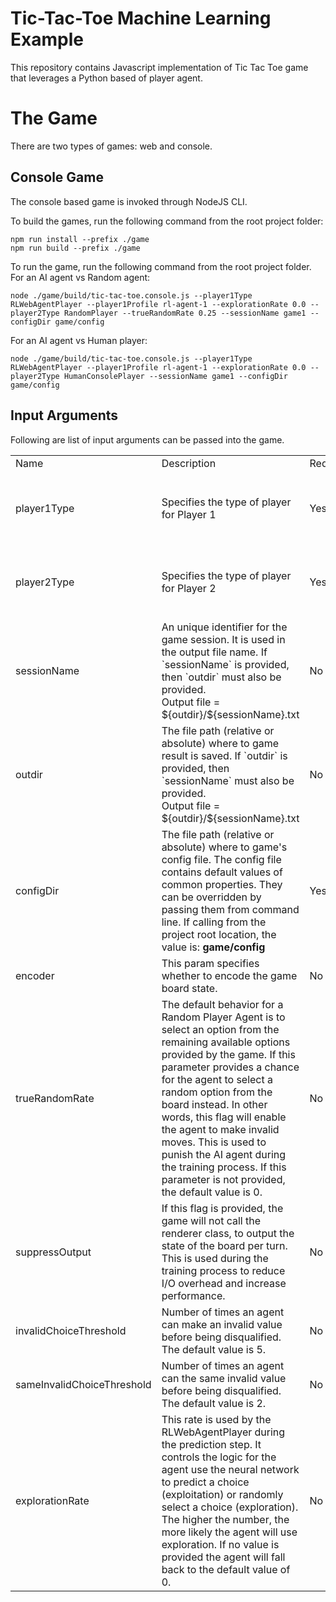 # Tic-Tac-Toe Machine Learning Example

This repository contains Javascript implementation of Tic Tac Toe game that leverages a Python based of player agent.

# The Game

There are two types of games: web and console.

## Console Game

The console based game is invoked through NodeJS CLI.

To build the games, run the following command from the root project folder:
```
npm run install --prefix ./game
npm run build --prefix ./game
```

To run the game, run the following command from the root project folder.
For an AI agent vs Random agent: 
```
node ./game/build/tic-tac-toe.console.js --player1Type RLWebAgentPlayer --player1Profile rl-agent-1 --explorationRate 0.0 --player2Type RandomPlayer --trueRandomRate 0.25 --sessionName game1 --configDir game/config
```

For an AI agent vs Human player: 
```
node ./game/build/tic-tac-toe.console.js --player1Type RLWebAgentPlayer --player1Profile rl-agent-1 --explorationRate 0.0 --player2Type HumanConsolePlayer --sessionName game1 --configDir game/config
```



## Input Arguments

Following are list of input arguments can be passed into the game.

<table>
  <tr>
    <td>Name</td>
    <td>Description</td>
    <td>Required</td>
    <td>Allowed Values</td>
  </tr>

  <tr>
    <td>player1Type</td>
    <td>Specifies the type of player for Player 1</td>
    <td>Yes</td>
    <td><ul> <li>HumanConsolePlayer</li> <li>HumanWebPlayer</li> <li>RandomPlayer</li> <li>RLAgent1Player</li> </ul></td>
  </tr>

  <tr>
    <td>player2Type</td>
    <td>Specifies the type of player for Player 2</td>
    <td>Yes</td>
    <td><ul> <li>HumanConsolePlayer</li> <li>HumanWebPlayer</li> <li>RandomPlayer</li> <li>RLAgent1Player</li> </ul></td>
  </tr>

  <tr>
    <td>sessionName</td>
    <td>An unique identifier for the game session. It is used in the output file name. If `sessionName` is provided, then `outdir` must also be provided.<br/> Output file = ${outdir}/${sessionName}.txt</td>
    <td>No</td>
    <td>*</td>
  </tr>

  <tr>
    <td>outdir</td>
    <td>The file path (relative or absolute) where to game result is saved. If `outdir` is provided, then `sessionName` must also be provided. <br/> Output file = ${outdir}/${sessionName}.txt</td>
    <td>No</td>
    <td>*</td>
  </tr>

  <tr>
    <td>configDir</td>
    <td>The file path (relative or absolute) where to game's config file. The config file contains default values of common properties. They can be overridden by passing them from command line. If calling from the project root location, the value is: <b>game/config</b></td>
    <td>Yes</td>
    <td>*</td>          
  </tr>

  <tr>
    <td>encoder</td>
    <td>This param specifies whether to encode the game board state.</td>
    <td>No</td>
    <td><ul><li>BitEncoder</li></ul></td>
  </tr>

  <tr>
    <td>trueRandomRate</td>
    <td>The default behavior for a Random Player Agent is to select an option from the remaining available options provided by the game. If this parameter provides a chance for the agent to select a random option from the board instead. In other words, this flag will enable the agent to make invalid moves. This is used to punish the AI agent during the training process. If this parameter is not provided, the default value is 0.</td>
    <td>No</td>
    <td>Real number between 0 and 1</td>          
  </tr>

  <tr>
    <td>suppressOutput</td>
    <td>If this flag is provided, the game will not call the renderer class, to output the state of the board per turn. This is used during the training process to reduce I/O overhead and increase performance.</td>
    <td>No</td>
    <td>N/A</td>          
  </tr>

  <tr>
    <td>invalidChoiceThreshold</td>
    <td>Number of times an agent can make an invalid value before being disqualified. The default value is 5.</td>
    <td>No</td>
    <td>Integer</td>          
  </tr>

  <tr>
    <td>sameInvalidChoiceThreshold</td>
    <td>Number of times an agent can the same invalid value before being disqualified. The default value is 2.</td>
    <td>No</td>
    <td>Integer</td>          
  </tr>

  <tr>
    <td>explorationRate</td>
    <td>This rate is used by the RLWebAgentPlayer during the prediction step. It controls the logic for the agent use the neural network to predict a choice (exploitation) or randomly select a choice (exploration). The higher the number, the more likely the agent will use exploration. If no value is provided the agent will fall back to the default value of 0.</td>
    <td>No</td>
    <td>Real number between 0 and 1</td>          
  </tr>


</table>
